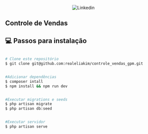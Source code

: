 <p align="center">
<img alt="Linkedin" src="https://img.shields.io/badge/-Eliakim%20Aquino-0e76a8?label=Linkedin&logo=linkedin&style=flat-square"/>
</p>

## Controle de Vendas

## :computer: Passos para instalação

```bash

# Clone este repositório
$ git clone git@github.com:realeliakim/controle_vendas_gpm.git


#Adicionar dependências
$ composer intall
$ npm install && npm run dev


#Executar migrations e seeds
$ php artisan migrate
$ php artisan db:seed


#Executar servidor
$ php artisan serve

```
